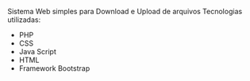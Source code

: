 Sistema Web simples para Download e Upload de arquivos
Tecnologias utilizadas:
- PHP
- CSS
- Java Script
- HTML
- Framework Bootstrap
